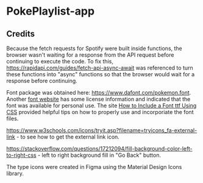 # PokePlaylist-app

## Credits

Because the fetch requests for Spotify were built inside functions, the browser wasn't waiting for a response from the API request before continuing to execute the code. To fix this, https://rapidapi.com/guides/fetch-api-async-await was referenced to turn these functions into "async" functions so that the browser would wait for a response before continuing.

Font package was obtained here: https://www.dafont.com/pokemon.font. Another <a href="https://fontmeme.com/fonts/pokmon-font/" target="_blank">font website</a> has some license information and indicated that the font was available for personal use. The site <a href="https://www.geeksforgeeks.org/how-to-include-a-font-ttf-using-css/" target="_blank">How to Include a Font ttf Using CSS</a> provided helpful tips on how to properly use and incorporiate the font files.

https://www.w3schools.com/icons/tryit.asp?filename=tryicons_fa-external-link - to see how to get the external link icon.

https://stackoverflow.com/questions/17212094/fill-background-color-left-to-right-css - left to right background fill in "Go Back" button.

The type icons were created in Figma using the Material Design Icons library.
